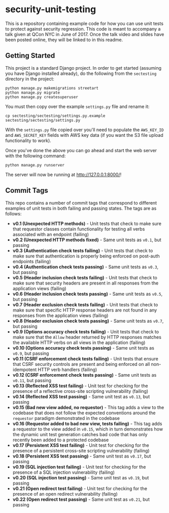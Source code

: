 # security-unit-testing
This is a repository containing example code for how you can use unit tests to protect against security regression. This code is meant to accompany a talk given at QCon NYC in June of 2017. Once the talk video and slides have been posted online, they will be linked to in this readme.

## Getting Started

This project is a standard Django project. In order to get started (assuming you have Django installed already), do the following from the `sectesting` directory in the project:

```
python manage.py makemigrations streetart
python manage.py migrate
python manage.py createsuperuser
```

You must then copy over the example `settings.py` file and rename it:

```
cp sectesting/sectesting/settings.py.example sectesting/sectesting/settings.py
```

With the `settings.py` file copied over you'll need to populate the `AWS_KEY_ID` and `AWS_SECRET_KEY` fields with AWS key data (if you want the S3 file upload functionality to work).

Once you've done the above you can go ahead and start the web server with the following command:

```
python manage.py runserver
```

The server will now be running at http://127.0.0.1:8000/!

## Commit Tags

This repo contains a number of commit tags that correspond to different examples of unit tests in both failing and passing states. The tags are as follows:

* **v0.1 (Unexpected HTTP methods)** - Unit tests that check to make sure that requestor classes contain functionality for testing all verbs associated with an endpoint (failing)
* **v0.2 (Unexpected HTTP methods fixed)** - Same unit tests as `v0.1`, but passing
* **v0.3 (Authentication check tests failing)** - Unit tests that check to make sure that authentication is properly being enforced on post-auth endpoints (failing)
* **v0.4 (Authentication check tests passing)** - Same unit tests as `v0.3`, but passing
* **v0.5 (Header inclusion check tests failing)** - Unit tests that check to make sure that security headers are present in all responses from the application views (failing)
* **v0.6 (Header inclusion check tests passing)** - Same unit tests as `v0.5`, but passing
* **v0.7 (Header exclusion check tests failing)** - Unit tests that check to make sure that specific HTTP response headers are not found in any responses from the application views (failing)
* **v0.8 (Header exclusion check tests passing)** - Same unit tests as `v0.7`, but passing
* **v0.9 (Options accuracy check tests failing)** - Unit tests that check to make sure that the `Allow` header returned by HTTP responses matches the available HTTP verbs on all views in the application (failing)
* **v0.10 (Options accuracy check tests passing)** - Same unit tests as `v0.9`, but passing
* **v0.11 (CSRF enforcement check tests failing)** - Unit tests that ensure that CSRF security controls are present and being enforced on all non-idempotent HTTP verb handlers (failing)
* **v0.12 (CSRF enforcement check tests passing)** - Same unit tests as `v0.11`, but passing
* **v0.13 (Reflected XSS test failing)** - Unit test for checking for the presence of a reflective cross-site scripting vulnerability (failing)
* **v0.14 (Reflected XSS test passing)** - Same unit test as `v0.13`, but passing
* **v0.15 (Bad new view added, no requestor)** - This tag adds a view to the codebase that does not follow the expected conventions around the `requestor` paradigm demonstrated in the codebase
* **v0.16 (Requestor added to bad new view, tests failing)** - This tag adds a requestor to the view added in `v0.15`, which in turn demonstrates how the dynamic unit test generation catches bad code that has only recently been added to a protected codebase
* **v0.17 (Persistent XSS test failing)** - Unit test for checking for the presence of a persistent cross-site scripting vulnerability (failing)
* **v0.18 (Persistent XSS test passing)** - Same unit test as `v0.17`, but passing
* **v0.19 (SQL injection test failing)** - Unit test for checking for the presence of a SQL injection vulnerability (failing)
* **v0.20 (SQL injection test passing)** - Same unit test as `v0.19`, but passing
* **v0.21 (Open redirect test failing)** - Unit test for checking for the presence of an open redirect vulnerability (failing)
* **v0.22 (Open redirect test passing)** - Same unit test as `v0.21`, but passing